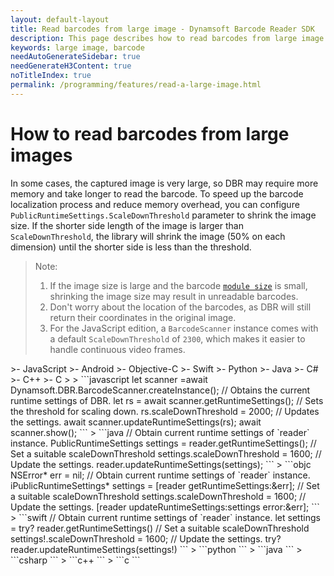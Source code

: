 ```yaml
---
layout: default-layout
title: Read barcodes from large image - Dynamsoft Barcode Reader SDK
description: This page describes how to read barcodes from large image in Dynamsoft Barcode Reader SDK.
keywords: large image, barcode
needAutoGenerateSidebar: true
needGenerateH3Content: true
noTitleIndex: true
permalink: /programming/features/read-a-large-image.html
---
```


# How to read barcodes from large images

In some cases, the captured image is very large, so DBR may require more memory and take longer to read the barcode. To speed up the barcode localization process and reduce memory overhead, you can configure `PublicRuntimeSettings.ScaleDownThreshold` parameter to shrink the image size. If the shorter side length of the image is larger than `ScaleDownThreshold`, the library will shrink the image (50% on each dimension) until the shorter side is less than the threshold.

>Note:
>
>1. If the image size is large and the barcode [`module size`](read-barcodes-with-small-module-size.md) is small, shrinking the image size may result in unreadable barcodes.
>2. Don't worry about the location of the barcodes, as DBR will still return their coordinates in the original image.
>3. For the JavaScript edition, a `BarcodeScanner` instance comes with a default `ScaleDownThreshold` of `2300`, which makes it easier to handle continuous video frames.

<div class="sample-code-prefix template2"></div>
   >- JavaScript
   >- Android
   >- Objective-C
   >- Swift
   >- Python
   >- Java
   >- C#
   >- C++
   >- C
   >
>
```javascript
let scanner =await Dynamsoft.DBR.BarcodeScanner.createInstance();
// Obtains the current runtime settings of DBR.
let rs = await scanner.getRuntimeSettings();
// Sets the threshold for scaling down.
rs.scaleDownThreshold = 2000;
// Updates the settings.
await scanner.updateRuntimeSettings(rs);
await scanner.show();
```
>
```java
// Obtain current runtime settings of `reader` instance.
PublicRuntimeSettings settings = reader.getRuntimeSettings();
// Set a suitable scaleDownThreshold
settings.scaleDownThreshold = 1600;
// Update the settings.
reader.updateRuntimeSettings(settings);
```
>
```objc
NSError* err = nil;
// Obtain current runtime settings of `reader` instance.
iPublicRuntimeSettings* settings = [reader getRuntimeSettings:&err];
// Set a suitable scaleDownThreshold
settings.scaleDownThreshold = 1600;
// Update the settings.
[reader updateRuntimeSettings:settings error:&err];
```
>
```swift
// Obtain current runtime settings of `reader` instance.
let settings = try? reader.getRuntimeSettings()
// Set a suitable scaleDownThreshold
settings!.scaleDownThreshold = 1600;
// Update the settings.
try? reader.updateRuntimeSettings(settings!)
```
>
```python
```
>
```java
```
>
```csharp
```
>
```c++
```
>
```c
```
